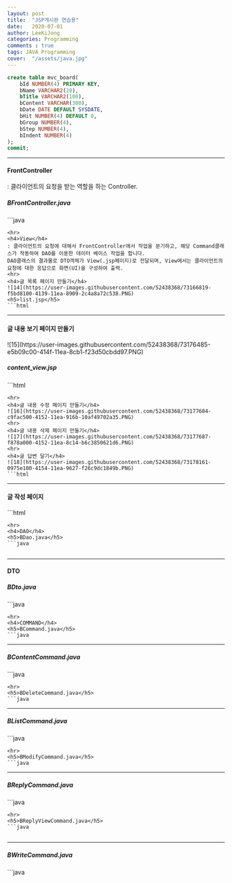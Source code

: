 ```yaml
---
layout: post
title:  "JSP게시판 연습용"
date:   2020-07-01
author: LeeKiJong
categories: Programming
comments : true
tags: JAVA Programming
cover:  "/assets/java.jpg"
---
```


```sql
create table mvc_board(
    bId NUMBER(4) PRIMARY KEY,
    bName VARCHAR2(20),
    bTitle VARCHAR2(100),
    bContent VARCHAR(300),
    bDate DATE DEFAULT SYSDATE,
    bHit NUMBER(4) DEFAULT 0,
    bGroup NUMBER(4),
    bStep NUMBER(4),
    bIndent NUMBER(4)
);
commit;
```
<hr>
<h4>FrontController</h4>
: 클라이언트의 요청을 받는 역할을 하는 Controller.  
<h5>BFrontController.java</h5>
```java

```
<hr>
<h4>View</h4>
: 클라이언트의 요청에 대해서 FrontController에서 작업을 분기하고, 해당 Command클래스가 작동하여 DAO를 이용한 데이터 베이스 작업을 합니다.  
DAO클래스의 결과물로 DTO객체가 View(.jsp페이지)로 전달되며, View에서는 클라이언트의 요청에 대한 응답으로 화면(UI)을 구성하여 출력.  
<hr>
<h4>글 목록 페이지 만들기</h4>
![14](https://user-images.githubusercontent.com/52438368/73166819-f5bd8100-4139-11ea-8909-2c4a8a72c538.PNG)  
<h5>list.jsp</h5>
```html

```
<hr>
<h4>글 내용 보기 페이지 만들기</h4>
![15](https://user-images.githubusercontent.com/52438368/73176485-e5b09c00-414f-11ea-8cb1-f23d50cbdd97.PNG)  
<h5>content_view.jsp</h5>
```html

```
<hr>
<h4>글 내용 수정 페이지 만들기</h4>
![16](https://user-images.githubusercontent.com/52438368/73177604-c9fac500-4152-11ea-916b-10af49702a35.PNG)  
<hr>
<h4>글 내용 삭제 페이지 만들기</h4>
![17](https://user-images.githubusercontent.com/52438368/73177687-f878a000-4152-11ea-8c14-b6c3850621d6.PNG)  
<hr>
<h4>글 답변 달기</h4>
![18](https://user-images.githubusercontent.com/52438368/73178161-0975e100-4154-11ea-9627-f26c9dc1849b.PNG)  
```html

```
<hr>
<h4>글 작성 페이지</h4>
```html

```
<hr>
<h4>DAO</h4>
<h5>BDao.java</h5>
```java


```
<hr>
<h4>DTO</h4>
<h5>BDto.java</h5>
```java

```
<hr>
<h4>COMMAND</h4>
<h5>BCommand.java</h5>
```java

```
<hr>
<h5>BContentCommand.java</h5>
```java

```
<hr>
<h5>BDeleteCommand.java</h5>
```java

```
<hr>
<h5>BListCommand.java</h5>
```java

```
<hr>
<h5>BModifyCommand.java</h5>
```java

```
<hr>
<h5>BReplyCommand.java</h5>
```java


```
<hr>
<h5>BReplyViewCommand.java</h5>
```java


```
<hr>
<h5>BWriteCommand.java</h5>
```java


```
